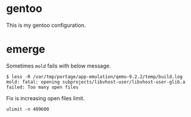 # gentoo

This is my gentoo configuration. 

# emerge

Sometimes `mold` fails with below message.

```
$ less -R /var/tmp/portage/app-emulation/qemu-9.2.2/temp/build.log
mold: fatal: opening subprojects/libvhost-user/libvhost-user-glib.a failed: Too many open files
```

Fix is increasing open files limit.

```
ulimit -n 409600
```
